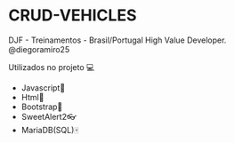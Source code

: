 # CRUD-VEHICLES
DJF - Treinamentos - Brasil/Portugal High Value Developer.
@diegoramiro25

Utilizados no projeto 💻
- Javascript🎯
- Html🧶
- Bootstrap👑
- SweetAlert2👓
- MariaDB(SQL)🀄

